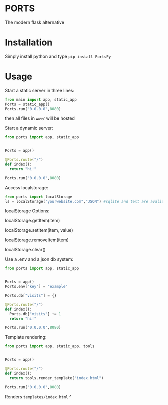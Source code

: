 # PORTS
The modern flask alternative

# Installation
Simply install python and type `pip install PortsPy`

# Usage

Start a static server in three lines:
```python
from main import app, static_app
Ports = static_app()
Ports.run("0.0.0.0",8080)
```
then all files in `www/` will be hosted

Start a dynamic server:
```python
from ports import app, static_app


Ports = app()

@Ports.route("/")
def index():
  return "hi!"

Ports.run("0.0.0.0",8080)

```
Access localstorage:
```python
from ports import localStorage
ls = localStorage("yourwebsite.com","JSON") #sqlite and text are avaliable
```
localStorage Options:


localStorage.getItem(item)

localStorage.setItem(item, value)

localStorage.removeItem(item)

localStorage.clear()

Use a .env  and a json db system:
```python
from ports import app, static_app


Ports = app()
Ports.env["key"] = "example"

Ports.db["visits"] = {}

@Ports.route("/")
def index():
  Ports.db["visits"] += 1
  return "hi!"

Ports.run("0.0.0.0",8080)
```

Template rendering:
```python
from ports import app, static_app, tools


Ports = app()

@Ports.route("/")
def index():
  return tools.render_template("index.html")

Ports.run("0.0.0.0",8080)
```
Renders `templates/index.html` ^
